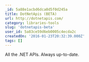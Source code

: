 ```yaml
---
_id: 5a88e1acbd6dca0d5f0d245a
title: DotNetApis (BETA)
url: http://dotnetapis.com/
category: libraries-tools
slug: 'dotnetapis-beta'
user_id: 5a83ce59d6eb0005c4ecda2c
createdOn: '2016-01-23T20:32:39.000Z'
tags: []
---
```


All the .NET APIs. Always up-to-date.
